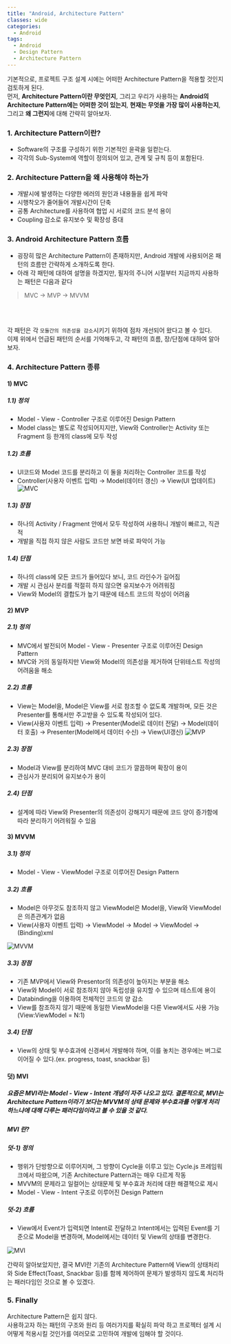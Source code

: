 ```yaml
---
title: "Android, Architecture Pattern"
classes: wide
categories:
  - Android
tags:
  - Android
  - Design Pattern
  - Architecture Pattern
---
```

기본적으로, 프로젝트 구조 설계 시에는 어떠한 Architecture Pattern을 적용할 것인지 검토하게 된다.  
먼저, **Architecture Pattern이란 무엇인지**, 그리고 우리가 사용하는 **Android의 Architecture Pattern에는 어떠한 것이 있는지**, **현재는 무엇을 가장 많이 사용하는지**, 그리고 **왜 그런지**에 대해 간략히 알아보자.  

### 1. Architecture Pattern이란?
   - Software의 구조를 구성하기 위한 기본적인 윤곽을 일컫는다. 
   - 각각의 Sub-System에 역할이 정의되어 있고, 관계 및 규칙 등이 포함된다. 
### 2. Architecture Pattern을 왜 사용해야 하는가
   - 개발시에 발생하는 다양한 에러의 원인과 내용들을 쉽게 파악
   - 시행착오가 줄어들어 개발시간이 단축
   - 공통 Architecture를 사용하여 협업 시 서로의 코드 분석 용이
   - Coupling 감소로 유지보수 및 확장성 증대 
### 3. Android Architecture Pattern 흐름
   - 굉장히 많은 Architecture Pattern이 존재하지만, Android 개발에 사용되어온 패턴의 흐름만 간략하게 소개하도록 한다.
   - 아래 각 패턴에 대하여 설명을 하겠지만, 필자의 주니어 시절부터 지금까지 사용하는 패턴은 다음과 같다
   > MVC -> MVP -> MVVM
<br>
<br>

각 패턴은 각 `모듈간의 의존성을 감소`시키기 위하여 점차 개선되어 왔다고 볼 수 있다.  
이제 위에서 언급된 패턴의 순서를 기억해두고, 각 패턴의 흐름, 장/단점에 대하여 알아보자.
<br>

### 4. Architecture Pattern 종류
#### 1) MVC
##### 1.1) 정의
- Model - View - Controller 구조로 이루어진 Design Pattern
- Model class는 별도로 작성되어지지만, View와 Controller는 Activity 또는 Fragment 등 한개의 class에 모두 작성

##### 1.2) 흐름
- UI코드와 Model 코드를 분리하고 이 둘을 처리하는 Controller 코드를 작성
- Controller(사용자 이벤트 입력) -> Model(데이터 갱신) -> View(UI 업데이트)
 ![MVC](/assets/posts/mvc.png)

##### 1.3) 장점
- 하나의 Activity / Fragment 안에서 모두 작성하여 사용하니 개발이 빠르고, 직관적
- 개발을 직접 하지 않은 사람도 코드만 보면 바로 파악이 가능

##### 1.4) 단점
- 하나의 class에 모든 코드가 들어있다 보니, 코드 라인수가 길어짐
- 개발 시 관심사 분리를 적절히 하지 않으면 유지보수가 어려워짐
- View와 Model의 결합도가 높기 때문에 테스트 코드의 작성이 어려움

#### 2) MVP
##### 2.1) 정의
- MVC에서 발전되어 Model - View - Presenter 구조로 이루어진 Design Pattern
- MVC와 거의 동일하지만 View와 Model의 의존성을 제거하여 단위테스트 작성의 어려움을 해소

##### 2.2) 흐름
- View는 Model을, Model은 View를 서로 참조할 수 없도록 개발하며, 모든 것은 Presenter를 통해서만 주고받을 수 있도록 작성되어 있다.
- View(사용자 이벤트 입력) -> Presenter(Model로 데이터 전달) -> Model(데이터 호출) -> Presenter(Model에서 데이터 수신) -> View(UI갱신)
 ![MVP](/assets/posts/mvp.png)

##### 2.3) 장점
- Model과 View를 분리하여 MVC 대비 코드가 깔끔하며 확장이 용이
- 관심사가 분리되어 유지보수가 용이

##### 2.4) 단점
- 설계에 따라 View와 Presenter의 의존성이 강해지기 때문에 코드 양이 증가함에 따라 분리하기 어려워질 수 있음

#### 3) MVVM
##### 3.1) 정의
- Model - View - ViewModel 구조로 이루어진 Design Pattern

##### 3.2) 흐름
- Model은 아무것도 참조하지 않고 ViewModel은 Model을, View와 ViewModel은 의존관계가 없음
- View(사용자 이벤트 입력) -> ViewModel -> Model -> ViewModel -> (Binding)xml

![MVVM](/assets/posts/mvvm.png)

##### 3.3) 장점
- 기존 MVP에서 View와 Presentor의 의존성이 높아지는 부분을 해소
- View와 Model이 서로 참조하지 않아 독립성을 유지할 수 있으며 테스트에 용이
- Databinding을 이용하여 전체적인 코드의 양 감소 
- View를 참조하지 않기 때문에 동일한 ViewModel을 다른 View에서도 사용 가능(View:ViewModel = N:1)

##### 3.4) 단점
- View의 상태 및 부수효과에 신경써서 개발해야 하며, 이를 놓치는 경우에는 버그로 이어질 수 있다.(ex. progress, toast, snackbar 등)

#### 덧) MVI  
<h5>요즘은 MVI라는 Model - View - Intent 개념이 자주 나오고 있다.
결론적으로, MVI는 Architecture Pattern이라기 보다는 MVVM의 상태 문제와 부수효과를 어떻게 처리하느냐에 대해 다루는 패러다임이라고 볼 수 있을 것 같다.</h5>

##### MVI 란?
##### 덧-1) 정의
- 행위가 단방향으로 이루어지며, 그 방향이 Cycle을 이루고 있는 Cycle.js 프레임워크에서 따왔으며, 기존 Architecture Pattern과는 매우 다르게 작동
- MVVM의 문제라고 일컬어는 상태문제 및 부수효과 처리에 대한 해결책으로 제시 
- Model - View - Intent 구조로 이루어진 Design Pattern
    
##### 덧-2) 흐름
- View에서 Event가 입력되면 Intent로 전달하고 Intent에서는 입력된 Event를 기준으로 Model을 변경하며, Model에서는 데이터 및 View의 상태를 변경한다.

![MVI](/assets/posts/mvi.png)

간략히 알아보았지만, 결국 MVI란 기존의 Architecture Pattern에 View의 상태처리와 Side Effect(Toast, Snackbar 등)를 함께 제어하여 문제가 발생하지 않도록 처리하는 패러다임인 것으로 볼 수 있겠다.

### 5. Finally
Architecture Pattern은 쉽지 않다.  
사용하고자 하는 패턴의 구조와 원리 등 여러가지를 확실히 파악 하고 프로젝터 설계 시 어떻게 적용시킬 것인가를 여러모로 고민하여 개발에 임해야 할 것이다.
